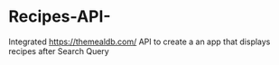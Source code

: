 # Recipes-API-
Integrated https://themealdb.com/ API to create a an app that displays recipes after Search Query 
